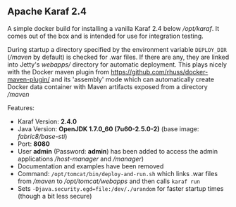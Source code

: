 ## Apache Karaf 2.4

A simple docker build for installing a vanilla Karaf 2.4 below
*/opt/karaf*. It comes out of the box and is intended for use for
integration testing.

During startup a directory specified by the environment variable `DEPLOY_DIR`
(*/maven* by default) is checked for .war files. If there
are any, they are linked into Jetty's *webapps/* directory for automatic
deployment. This plays nicely with the Docker maven plugin from
https://github.com/rhuss/docker-maven-plugin/ and its 'assembly' mode which
can automatically create Docker data container with Maven artifacts
exposed from a directory */maven*


Features:

* Karaf Version: **2.4.0**
* Java Version: **OpenJDK 1.7.0_60 (7u60-2.5.0-2)** (base image: *fabric8/base-sti*)
* Port: **8080**
* User **admin** (Password: **admin**) has been added to access the admin
  applications */host-manager* and */manager*)
* Documentation and examples have been removed
* Command: `/opt/tomcat/bin/deploy-and-run.sh` which links .war files from */maven* to 
  */opt/tomcat/webapps* and then calls `karaf run`
* Sets `-Djava.security.egd=file:/dev/./urandom` for faster startup times
  (though a bit less secure)
